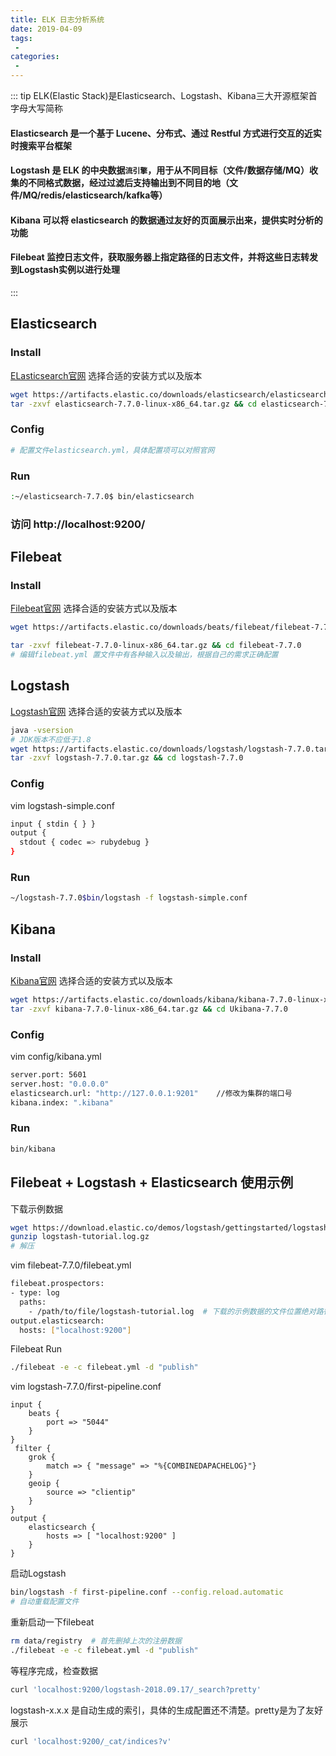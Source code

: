 ```yaml
---
title: ELK 日志分析系统
date: 2019-04-09
tags:
 - 
categories:
 - 
---
```


::: tip
ELK(Elastic Stack)是Elasticsearch、Logstash、Kibana三大开源框架首字母大写简称
#### Elasticsearch 是一个基于 Lucene、分布式、通过 Restful 方式进行交互的近实时搜索平台框架
#### Logstash 是 ELK 的中央数据`流引擎`，用于从不同目标（文件/数据存储/MQ）收集的不同格式数据，经过过滤后支持输出到不同目的地（文件/MQ/redis/elasticsearch/kafka等）
#### Kibana 可以将 elasticsearch 的数据通过友好的页面展示出来，提供实时分析的功能
#### Filebeat 监控日志文件，获取服务器上指定路径的日志文件，并将这些日志转发到Logstash实例以进行处理
:::

## Elasticsearch
### Install
[ELasticsearch官网](https://www.elastic.co/downloads/elasticsearch)
选择合适的安装方式以及版本
```bash
wget https://artifacts.elastic.co/downloads/elasticsearch/elasticsearch-7.7.0-linux-x86_64.tar.gz
tar -zxvf elasticsearch-7.7.0-linux-x86_64.tar.gz && cd elasticsearch-7.7.0

```
### Config
```bash
# 配置文件elasticsearch.yml，具体配置项可以对照官网
```
### Run
```bash
:~/elasticsearch-7.7.0$ bin/elasticsearch
```
### 访问 http://localhost:9200/

## Filebeat
### Install
[Filebeat官网](https://www.elastic.co/downloads/beats/filebeat)
选择合适的安装方式以及版本
```bash
wget https://artifacts.elastic.co/downloads/beats/filebeat/filebeat-7.7.0-linux-x86_64.tar.gz

tar -zxvf filebeat-7.7.0-linux-x86_64.tar.gz && cd filebeat-7.7.0
# 编辑filebeat.yml 置文件中有各种输入以及输出，根据自己的需求正确配置
```
## Logstash
[Logstash官网](https://www.elastic.co/cn/downloads/logstash)
选择合适的安装方式以及版本
```bash
java -vsersion
# JDK版本不应低于1.8
wget https://artifacts.elastic.co/downloads/logstash/logstash-7.7.0.tar.gz
tar -zxvf logstash-7.7.0.tar.gz && cd logstash-7.7.0
```
### Config
vim logstash-simple.conf
```bash
input { stdin { } }
output {
  stdout { codec => rubydebug }
}
```
### Run
```bash
~/logstash-7.7.0$bin/logstash -f logstash-simple.conf
```
## Kibana
### Install
[Kibana官网](https://www.elastic.co/cn/downloads/kibana)
选择合适的安装方式以及版本
```bash
wget https://artifacts.elastic.co/downloads/kibana/kibana-7.7.0-linux-x86_64.tar.gz
tar -zxvf kibana-7.7.0-linux-x86_64.tar.gz && cd Ukibana-7.7.0
```
### Config
vim config/kibana.yml
```bash
server.port: 5601
server.host: "0.0.0.0"
elasticsearch.url: "http://127.0.0.1:9201"    //修改为集群的端口号
kibana.index: ".kibana"
```
### Run
```bash
bin/kibana
```
## Filebeat + Logstash + Elasticsearch 使用示例
下载示例数据
```bash
wget https://download.elastic.co/demos/logstash/gettingstarted/logstash-tutorial.log.gz
gunzip logstash-tutorial.log.gz
# 解压
```
vim filebeat-7.7.0/filebeat.yml
```bash
filebeat.prospectors:
- type: log
  paths:
    - /path/to/file/logstash-tutorial.log  # 下载的示例数据的文件位置绝对路径
output.elasticsearch:
  hosts: ["localhost:9200"]
```
Filebeat Run
```bash
./filebeat -e -c filebeat.yml -d "publish"
```
vim logstash-7.7.0/first-pipeline.conf
```
input {
    beats {
        port => "5044"
    }
}
 filter {
    grok {
        match => { "message" => "%{COMBINEDAPACHELOG}"}
    }
    geoip {
        source => "clientip"
    }
}
output {
    elasticsearch {
        hosts => [ "localhost:9200" ]
    }
}
```
启动Logstash
```bash
bin/logstash -f first-pipeline.conf --config.reload.automatic
# 自动重载配置文件
```
重新启动一下filebeat
```bash
rm data/registry  # 首先删掉上次的注册数据
./filebeat -e -c filebeat.yml -d "publish"
```
等程序完成，检查数据
```bash
curl 'localhost:9200/logstash-2018.09.17/_search?pretty'
```
logstash-x.x.x 是自动生成的索引，具体的生成配置还不清楚。pretty是为了友好展示
```bash
curl 'localhost:9200/_cat/indices?v'
```

